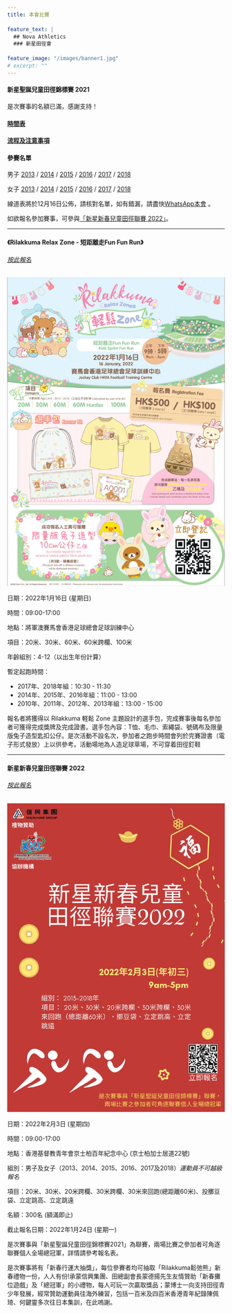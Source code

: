 ```yaml
---
title: 本會比賽

feature_text: |
  ## Nova Athletics
  ### 新星田徑會

feature_image: "/images/banner1.jpg"
# excerpt: ""
---
```

#### 新星聖誕兒童田徑錦標賽 2021

是次賽事的名額已滿，感謝支持！

#### [時間表](https://drive.google.com/file/d/10Ye_yejGWvubaGIJWglmMQx8HpRx-TvK/view?usp=sharing)

#### [流程及注意事項](https://drive.google.com/file/d/1DfodLnnycOfqyjRU3x9iUhA0BeDe4_0O/view?usp=sharing)

#### 參賽名單

男子 [2013](https://drive.google.com/file/d/12nfv_WRRL6xSX7pm3N8AMtIzsVilpMls/view?usp=sharing) / [2014](https://drive.google.com/file/d/12Inz2pTgBXY4vw9mKq9TpFFDC2cL8k5x/view?usp=sharing) / [2015](https://drive.google.com/file/d/12KewSngeHw6nnGSBV5ExxzFc-Oh--KE0/view?usp=sharing) / [2016](https://drive.google.com/file/d/11tRb0b0hJlmdVa6Y5sK7QtxIU-MOR1eb/view?usp=sharing) / [2017](https://drive.google.com/file/d/126J2-zbyem7SLpngzpUK8dQ2JcemnBKx/view?usp=sharing) / [2018](https://drive.google.com/file/d/12CawrxJJcUrzsDEU5f3eoTV8RM6DfADQ/view?usp=sharing)

女子 [2013](https://drive.google.com/file/d/11nPpSd7J6_bftp4t0j2m1VQeGov3L6Jx/view?usp=sharing) / [2014](https://drive.google.com/file/d/12Qw93_UEvgnCE9TZ18mTIzFC4gnQ1sEi/view?usp=sharing) / [2015](https://drive.google.com/file/d/12ZScTK8Jf5Gt6zaAAVDuSHfdJpB3tfKq/view?usp=sharing) / [2016](https://drive.google.com/file/d/12dWChQZCDqgUEymi3EZdfEsRQe67jjCq/view?usp=sharing) / [2017](https://drive.google.com/file/d/12k62cEyXeylJlIyR5y5yCqhn7BtPSCcV/view?usp=sharing) / [2018](https://drive.google.com/file/d/12j-BkdM5GLX--_enp-bHFkNEjMldFNBb/view?usp=sharing)

線道表將於12月16日公佈，請核對名單，如有錯漏，請盡快[WhatsApp本會](https://api.whatsapp.com/send?phone=85260661322) 。

如欲報名參加賽事，可參與[「新星新春兒童田徑聯賽 2022」](https://forms.zohopublic.com/hknovasports852/form/03022022NovaChineseNewYearChildrenAthleticsChampio/formperma/Zm-lD4HlH0xcfklGpQPOaugiM23l2cmB9ImNpdR1290)。

---------------------------------------------------------------------------------------

#### 《Rilakkuma Relax Zone - 短距離走Fun Fun Run》

###### [按此報名](https://docs.google.com/forms/d/e/1FAIpQLSekb1BIhLzpkZ5reRIW_wkXUjz67uAD9gmIMKJmGBS-UEdbdg/viewform?pli=1&pli=1)

![](/images/RKposter.jpg)

日期：2022年1月16日 (星期日)

時間：09:00-17:00

地點：將軍澳賽馬會香港足球總會足球訓練中心

項目：20米、30米、60米、60米跨欄、100米

年齡組別：4-12（以出生年份計算）

暫定起跑時間：
-    2017年、2018年組：10:30 - 11:30
-    2014年、2015年、2016年組：11:00 - 13:00
-    2010年、2011年、2012年、2013年組：13:00 - 15:00

報名者將獲得以 Rilakkuma 軽鬆 Zone 主題設計的選手包，完成賽事後每名參加者可獲得完成獎牌及完成證書。選手包內容︰T恤、毛巾、索繩袋、號碼布及限量版兔子造型匙扣公仔。是次活動不設名次，參加者之跑步時間會列於完賽證書（電子形式發放）上以供參考。活動場地為人造足球草場，不可穿着田徑釘鞋

---------------------------------------------------------------------------------------

#### 新星新春兒童田徑聯賽 2022

###### [按此報名](https://forms.zohopublic.com/hknovasports852/form/03022022NovaChineseNewYearChildrenAthleticsChampio/formperma/Zm-lD4HlH0xcfklGpQPOaugiM23l2cmB9ImNpdR1290)

![](/images/新星新春兒童田徑聯賽2022.jpeg)

日期：2022年2月3日 (星期四)

時間：09:00-17:00

地點：香港基督教青年會京士柏百年紀念中心 (京士柏加士居道22號)

組別：男子及女子（2013、2014、2015、2016、2017及2018）*運動員不可越級報名*

項目：20米、30米、20米跨欄、30米跨欄、30米來回跑(總距離60米)、投擲豆袋、立定跳高、立定跳遠

名額：300名 (額滿即止)

截止報名日期：2022年1月24日 (星期一)

是次賽事與「新星聖誕兒童田徑錦標賽2021」為聯賽，兩場比賽之參加者可角逐聯賽個人全場總冠軍，詳情請參考報名表。

是次賽事將有「新春行運大抽獎」，每位參賽者均可抽取「Rilakkuma鬆弛熊」新春禮物一份，人人有份!承蒙信興集團、田總副會長蒙德揚先生友情贊助「新春攤位遊戲」及「總冠軍」的小禮物，每人可玩一次贏取獎品；蒙博士一向支持田徑青少年發展，經常贊助運動員往海外練習，包括一百米及四百米香港青年紀錄陳佩琦、何鍵靈多次往日本集訓，在此嗚謝。
